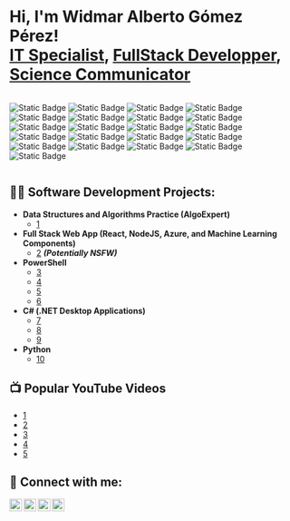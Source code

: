 <h1>Hi, I'm Widmar Alberto Gómez Pérez! <br/><a href="https://github.com/widmaralbertogp">IT Specialist</a>, <a href="https://www.linkedin.com/in/wagplink/">FullStack Developper</a>, <a href="https://www.youtube.com">Science Communicator</a></h1>

<div style="display:flex; flex-wrap:wrap; gap:10px; border-radius:40px;">

  <!-- HTML -->
  ![Static Badge](https://img.shields.io/badge/Html5-lms?style=for-the-badge&logo=Html5&label=%20&labelColor=black&color=orange)
  ![Static Badge](https://img.shields.io/badge/Css3-css3?style=for-the-badge&logo=Css&label=%20&labelColor=black&color=%23663399)
  ![Static Badge](https://img.shields.io/badge/JavaScript-js?style=for-the-badge&logo=Javascript&label=%20&labelColor=black&color=%23F7DF1E)
  ![Static Badge](https://img.shields.io/badge/Node.js-js?style=for-the-badge&logo=Node.js&logoColor=white&labelColor=black&color=%235FA04E)
  ![Static Badge](https://img.shields.io/badge/React-reac?style=for-the-badge&logo=react&logoColor=white&labelColor=black&color=%2361DAFB)
  ![Static Badge](https://img.shields.io/badge/JAVA-js?style=for-the-badge&logo=Java-java&label=%20Java&labelColor=black&color=%232F61B4)
  ![Static Badge](https://img.shields.io/badge/Php-php?style=for-the-badge&logo=php&logoColor=white&labelColor=black&color=%23777BB4)
  ![Static Badge](https://img.shields.io/badge/Git-git?style=for-the-badge&logo=git&logoColor=white&labelColor=black&color=%23F05032)
  ![Static Badge](https://img.shields.io/badge/Github-github?style=for-the-badge&logo=github&logoColor=white&labelColor=black&color=%239E95B7)
  ![Static Badge](https://img.shields.io/badge/GithubActions-gha?style=for-the-badge&logo=githubactions&logoColor=white&labelColor=black&color=%232088FF)
 ![Static Badge](https://img.shields.io/badge/Gitlab-glab?style=for-the-badge&logo=gitlab&logoColor=white&labelColor=black&color=%23FC6D26)
 ![Static Badge](https://img.shields.io/badge/MariaDB-mdb?style=for-the-badge&logo=mariadb&logoColor=white&labelColor=black&color=%23003545)
 ![Static Badge](https://img.shields.io/badge/PostgreSQL-psql?style=for-the-badge&logo=PostgreSQL&logoColor=white&labelColor=black&color=%234169E1)
 ![Static Badge](https://img.shields.io/badge/MongoDB-mdb?style=for-the-badge&logo=MongoDB&logoColor=white&labelColor=black&color=%2347A248)
 ![Static Badge](https://img.shields.io/badge/VMware-vmw?style=for-the-badge&logo=VMware&logoColor=white&labelColor=black&color=%23607078)
 ![Static Badge](https://img.shields.io/badge/VirtualBox-vb?style=for-the-badge&logo=VirtualBox&logoColor=white&labelColor=black&color=%232F61B4)
![Static Badge](https://img.shields.io/badge/Docker-dkr?style=for-the-badge&logo=Docker&logoColor=white&labelColor=black&color=%232496ED)
![Static Badge](https://img.shields.io/badge/Kubernetes-kbnts?style=for-the-badge&logo=Kubernetes&logoColor=white&labelColor=black&color=%23326CE5)
![Static Badge](https://img.shields.io/badge/LMS-lms?style=for-the-badge&logo=LMS-LMS&logoColor=white&labelColor=black&color=%23326CE5)
![Static Badge](https://img.shields.io/badge/Moodle-mdl?style=for-the-badge&logo=Moodle&logoColor=white&labelColor=black&color=%23F98012)
![Static Badge](https://img.shields.io/badge/ERP-erp?style=for-the-badge&logo=Erp&logoColor=white&labelColor=black&color=%230089FF)



</div>


<h2>👨‍💻 Software Development Projects:</h2>

- <b>Data Structures and Algorithms Practice (AlgoExpert)</b>
  - [1](https://github.com/)
- <b>Full Stack Web App (React, NodeJS, Azure, and Machine Learning Components)</b>
  - [2](https://github.com/) <b><i>(Potentially NSFW)</b></i>
- <b>PowerShell</b>
  - [3](https://github.com)
  - [4](https://github.com)
  - [5](https://github.com)
  - [6](https://github.com)
- <b>C# (.NET Desktop Applications)</b>
  - [7](https://github.com)
  - [8](https://github.com)
  - [9](https://github.com)
- <b>Python</b>
  - [10](https://github.com)

<h2>📺 Popular YouTube Videos</h2>

- [1](https://www.youtube.com)
- [2](https://www.youtube.com)
- [3](https://www.youtube.com)
- [4](https://www.youtube.com)
- [5](https://www.youtube.com)

<h2> 🤳 Connect with me:</h2>

[<img align="left" alt="widmaralbertogp | YouTube" width="22px" src="https://cdn.jsdelivr.net/npm/simple-icons@v3/icons/youtube.svg" />][youtube]
[<img align="left" alt="widmaralbertogp | Twitter" width="22px" src="https://cdn.jsdelivr.net/npm/simple-icons@v3/icons/twitter.svg" />][twitter]
[<img align="left" alt="widmaralbertogp | LinkedIn" width="22px" src="https://cdn.jsdelivr.net/npm/simple-icons@v3/icons/linkedin.svg" />][linkedin]
[<img align="left" alt="widmaralbertogp | Instagram" width="22px" src="https://cdn.jsdelivr.net/npm/simple-icons@v3/icons/instagram.svg" />][instagram]

[twitter]: https://twitter.com/widmaralbertogp
[youtube]: https://www.youtube.com/widmaralbertogp
[instagram]: https://www.instagram.com/widmaralbertogp
[linkedin]: https://linkedin.com/widmaralbertogp

<!--
**widmaralbertogp/widmaralbertogp** is a ✨ _special_ ✨ repository because its `README.md` (this file) appears on your GitHub profile.

Here are some ideas to get you started:

- 🔭 I’m currently working on ...
- 🌱 I’m currently learning ...
- 👯 I’m looking to collaborate on ...
- 🤔 I’m looking for help with ...
- 💬 Ask me about ...
- 📫 How to reach me: ...
- 😄 Pronouns: ...
- ⚡ Fun fact: ...
-->
